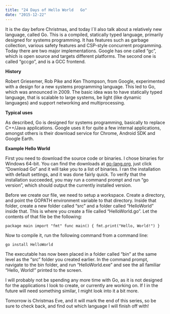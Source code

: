 ```yaml
---
title: "24 Days of Hello World   Go"
date: "2015-12-22"
---
```


It is the day before Christmas, and today I´ll also talk about a relatively new language, called Go. This is a compiled, statically typed language, primarily designed for systems programming. It has features such as garbage collection, various safety features and CSP-style concurrent programming. Today there are two major implementations. Google has one called “gc”, which is open source and targets different platforms. The second one is called “gccgo”, and is a GCC frontend.

**History**

Robert Griesemer, Rob Pike and Ken Thompson, from Google, experimented with a design for a new systems programming language. This led to Go, which was announced in 2009. The basic idea was to have statically typed language, that is scalable to large systems, be light (like dynamic languages) and support networking and multiprocessing.

**Typical uses**

As described, Go is designed for systems programming, basically to replace C++/Java applications. Google uses it for quite a few internal applications, amongst others is their download service for Chrome, Android SDK and Google Earth.

**Example Hello World**

First you need to download the source code or binaries. I chose binaries for Windows 64-bit. You can find the downloads at [go-lang.org](https://golang.org/), just click “Download Go” and it will take you to a list of binaries. I ran the installation with default settings, and it was done fairly quick. To verify that the installation succeeded, you may run a command prompt and run “go version”, which should output the currently installed version.

Before we create our file, we need to setup a workspace. Create a directory, and point the GOPATH environment variable to that directory. Inside that folder, create a new folder called “src” and a folder called “HelloWorld” inside that. This is where you create a file called “HelloWorld.go”. Let the contents of that file be the following:

```language-go
package main import "fmt" func main() { fmt.print("Hello, World!") }
```

Now to compile it, run the following command from a command line:

`go install HelloWorld`

The executable has now been placed in a folder called “bin” at the same level as the “src” folder you created earlier. In the command prompt, navigate to the bin folder, and run “HelloWorld.exe” and see the all familiar “Hello, World!” printed to the screen.

I will probably not be spending any more time with Go, as it is not designed for the applications I look to create, or currently are working on. If I in the future will need something similar, I might look into it a bit more.

Tomorrow is Christmas Eve, and it will mark the end of this series, so be sure to check back, and find out which language I will finish off with!
